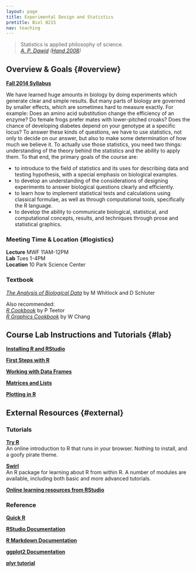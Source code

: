 ```yaml
---
layout: page
title: Experimental Design and Statistics
pretitle: Biol B215
nav: teaching
---
```


<blockquote>Statistics is applied philosophy of science.
<footer><cite><a href='http://www.statslab.cam.ac.uk/~apd/'>A. P. Dawid</a> (<a href="http://www.worldcat.org/title/statistics-a-very-short-introduction/oclc/216938494">Hand 2008</a>)</cite></footer>
</blockquote>

## Overview & Goals {#overview}

**[Fall 2014 Syllabus](BiolB215_syllabus_fall2014.pdf)**

We have learned huge amounts in biology by doing experiments which generate clear and simple results. But many parts of biology are governed by smaller effects, which are sometimes hard to measure exactly. For example: Does an amino acid substitution change the efficiency of an enzyme? Do female frogs prefer mates with lower-pitched croaks? Does the chance of developing diabetes depend on your genotype at a specific locus? To answer these kinds of questions, we have to use statistics, not only to decide on our answer, but also to make some determination of how much we believe it. To actually use those statistics, you need two things: understanding of the theory behind the statistics and the ability to apply them. To that end, the primary goals of the course are:

* to introduce to the field of statistics and its uses for describing data and testing hypothesis, with a special emphasis on biological examples.
* to develop an understanding of the considerations of designing experiments to answer biological questions clearly and efficiently.
* to learn how to implement statistical tests and calculations using classical formulae, as well as through computational tools, specifically the R language.
* to develop the ability to communicate biological, statistical, and computational concepts, results, and techniques through prose and statistical graphics.



### Meeting Time & Location {#logistics}

**Lecture** MWF 11AM-12PM  
**Lab** Tues 1-4PM  
**Location** 10 Park Science Center


### Textbook

*[The Analysis of Biological Data][ws]* by M Whitlock and D Schluter

Also recommended:  
*[R Cookbook][rcook]* by P Teetor  
*[R Graphics Cookbook][rgraph]* by W Chang

[ws]: http://www.roberts-publishers.com/new-publications/the-analysis-of-biological-data-1.html
[rcook]: http://shop.oreilly.com/product/9780596809164.do
[rgraph]: http://shop.oreilly.com/product/0636920023135.do

## Course Lab Instructions and Tutorials {#lab}

**[Installing R and RStudio](install_orient.html)**  

**[First Steps with R](first_steps.html)** 

**[Working with Data Frames](dataframes.html)**

**[Matrices and Lists](list_matrix.html)**

**[Plotting in R](basic_graphics.html)**



<!-- **[Lizard Lab](capture_recapture.html)**

**[Abalone Lab](abalone_cleaning.html)**    --> 

## External Resources {#external}

### Tutorials
**[Try R](http://tryr.codeschool.com)**  
An online introduction to R that runs in your browser. Nothing to install, and a goofy pirate theme.

**[Swirl](http://swirlstats.com)**  
An R package for learning about R from within R. A number of modules are available, including both basic and more advanced tutorials.

**[Online learning resources from RStudio](http://www.rstudio.com/resources/training/online-learning/)**


### Reference

**[Quick R](http://www.statmethods.net/)**    

**[RStudio Documentation](http://www.rstudio.com/ide/docs/)**     

**[R Markdown Documentation](http://rmarkdown.rstudio.com)**    

**[ggplot2 Documentation](http://docs.ggplot2.org/)**    

**[plyr tutorial](http://plyr.had.co.nz/09-user/)**    


